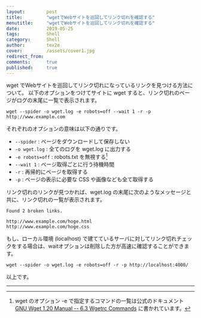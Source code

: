 ```yaml
---
layout:        post
title:         "wgetでWebサイトを巡回してリンク切れを確認する"
menutitle:     "wgetでWebサイトを巡回してリンク切れを確認する"
date:          2019-05-25
tags:          Shell
category:      Shell
author:        tex2e
cover:         /assets/cover1.jpg
redirect_from:
comments:      true
published:     true
---
```


wget でWebサイトを巡回してリンク切れになっているリンクを見つける方法について。
以下のオプションをつけてサイトに wget すると、リンク切れのページがログの末尾に一覧で表示されます。

```command
wget --spider -o wget.log -e robots=off --wait 1 -r -p http://www.example.com
```

それぞれのオプションの意味は以下の通りです。

- `--spider` : ページをダウンロードして保存しない
- `-o wget.log` : 全てのログを wget.log に出力する
- `-e robots=off` : robots.txt を無視する[^wgetrc_commands]
- `--wait 1` : ページ取得ごとに行う待機時間
- `-r` : 再帰的にページを取得する
- `-p` : ページの表示に必要な CSS や画像なども全て取得する

リンク切れのリンクが見つかれば、wget.log の末尾に次のようなメッセージと共に、リンク切れの一覧が表示されます。

```log
Found 2 broken links.

http://www.example.com/hoge.html
http://www.example.com/hoge.css
```

もし、ローカル環境 (localhost) で建てているサーバに対してリンク切れチェックをする場合は、waitオプションは削除した方が高速に確認することができます。

```command
wget --spider -o wget.log -e robots=off -r -p http://localhost:4000/
```

以上です。


-----

[^wgetrc_commands]: wget のオプション -e で指定するコマンドの一覧は公式のドキュメント [GNU Wget 1.20 Manual -- 6.3 Wgetrc Commands](https://www.gnu.org/software/wget/manual/wget.html#Wgetrc-Commands) に書かれています。
